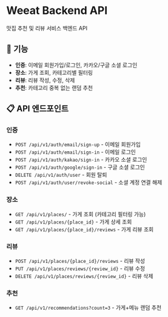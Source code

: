 # Weeat Backend API

맛집 추천 및 리뷰 서비스 백엔드 API

## 🚀 기능

- **인증**: 이메일 회원가입/로그인, 카카오/구글 소셜 로그인
- **장소**: 가게 조회, 카테고리별 필터링
- **리뷰**: 리뷰 작성, 수정, 삭제
- **추천**: 카테고리 중복 없는 랜덤 추천

## 📋 API 엔드포인트

### 인증
- `POST /api/v1/auth/email/sign-up` - 이메일 회원가입
- `POST /api/v1/auth/email/sign-in` - 이메일 로그인
- `POST /api/v1/auth/kakao/sign-in` - 카카오 소셜 로그인
- `POST /api/v1/auth/google/sign-in` - 구글 소셜 로그인
- `DELETE /api/v1/auth/user` - 회원 탈퇴
- `POST /api/v1/auth/user/revoke-social` - 소셜 계정 연결 해제

### 장소
- `GET /api/v1/places/` - 가게 조회 (카테고리 필터링 가능)
- `GET /api/v1/places/{place_id}` - 가게 상세 조회
- `GET /api/v1/places/{place_id}/reviews` - 가게 리뷰 조회

### 리뷰
- `POST /api/v1/places/{place_id}/reviews` - 리뷰 작성
- `PUT /api/v1/places/reviews/{review_id}` - 리뷰 수정
- `DELETE /api/v1/places/reviews/{review_id}` - 리뷰 삭제

### 추천
- `GET /api/v1/recommendations?count=3` - 가게+메뉴 랜덤 추천

